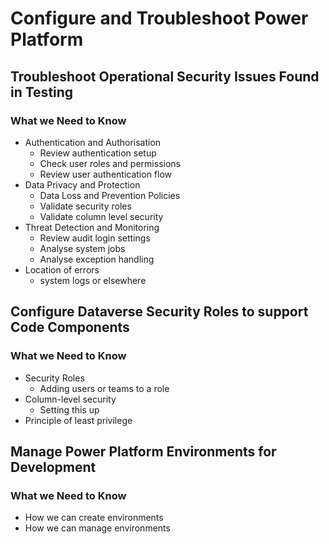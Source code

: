# Configure and Troubleshoot Power Platform

## Troubleshoot Operational Security Issues Found in Testing

### What we Need to Know

- Authentication and Authorisation
  - Review authentication setup
  - Check user roles and permissions
  - Review user authentication flow
- Data Privacy and Protection
  - Data Loss and Prevention Policies
  - Validate security roles
  - Validate column level security
- Threat Detection and Monitoring
  - Review audit login settings
  - Analyse system jobs
  - Analyse exception handling
- Location of errors
  - system logs or elsewhere

## Configure Dataverse Security Roles to support Code Components

### What we Need to Know

- Security Roles
  - Adding users or teams to a role
- Column-level security
  - Setting this up
- Principle of least privilege

## Manage Power Platform Environments for Development

### What we Need to Know

- How we can create environments
- How we can manage environments
